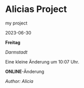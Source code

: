 # Alicias Project

my project

2023-06-30

__Freitag__

*Darmstadt*

Eine kleine Änderung um 10:07 Uhr.

 __ONLINE__-Änderung
 
*Author: Alicia* 
